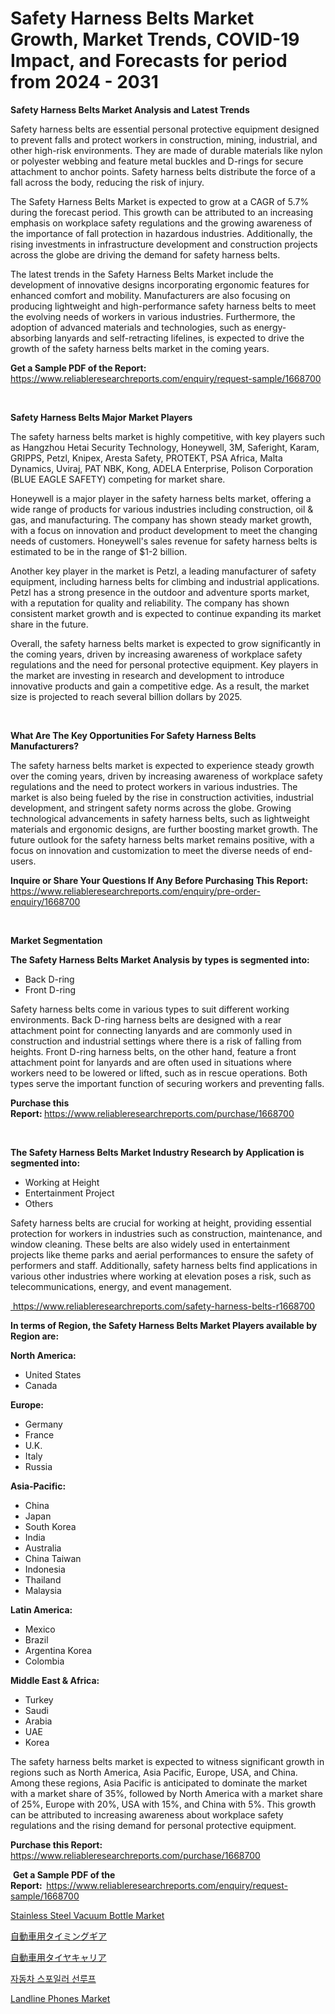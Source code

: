 <p><h1>Safety Harness Belts Market Growth, Market Trends, COVID-19 Impact, and Forecasts for period from 2024 - 2031</h1></p><p><strong>Safety Harness Belts Market Analysis and Latest Trends</strong></p>
<p><p>Safety harness belts are essential personal protective equipment designed to prevent falls and protect workers in construction, mining, industrial, and other high-risk environments. They are made of durable materials like nylon or polyester webbing and feature metal buckles and D-rings for secure attachment to anchor points. Safety harness belts distribute the force of a fall across the body, reducing the risk of injury.</p><p>The Safety Harness Belts Market is expected to grow at a CAGR of 5.7% during the forecast period. This growth can be attributed to an increasing emphasis on workplace safety regulations and the growing awareness of the importance of fall protection in hazardous industries. Additionally, the rising investments in infrastructure development and construction projects across the globe are driving the demand for safety harness belts.</p><p>The latest trends in the Safety Harness Belts Market include the development of innovative designs incorporating ergonomic features for enhanced comfort and mobility. Manufacturers are also focusing on producing lightweight and high-performance safety harness belts to meet the evolving needs of workers in various industries. Furthermore, the adoption of advanced materials and technologies, such as energy-absorbing lanyards and self-retracting lifelines, is expected to drive the growth of the safety harness belts market in the coming years.</p></p>
<p><strong>Get a Sample PDF of the Report:&nbsp;</strong> <a href="https://www.reliableresearchreports.com/enquiry/request-sample/1668700">https://www.reliableresearchreports.com/enquiry/request-sample/1668700</a></p>
<p>&nbsp;</p>
<p><strong>Safety Harness Belts Major Market Players</strong></p>
<p><p>The safety harness belts market is highly competitive, with key players such as Hangzhou Hetai Security Technology, Honeywell, 3M, Saferight, Karam, GRIPPS, Petzl, Knipex, Aresta Safety, PROTEKT, PSA Africa, Malta Dynamics, Uviraj, PAT NBK, Kong, ADELA Enterprise, Polison Corporation (BLUE EAGLE SAFETY) competing for market share.</p><p>Honeywell is a major player in the safety harness belts market, offering a wide range of products for various industries including construction, oil & gas, and manufacturing. The company has shown steady market growth, with a focus on innovation and product development to meet the changing needs of customers. Honeywell's sales revenue for safety harness belts is estimated to be in the range of $1-2 billion.</p><p>Another key player in the market is Petzl, a leading manufacturer of safety equipment, including harness belts for climbing and industrial applications. Petzl has a strong presence in the outdoor and adventure sports market, with a reputation for quality and reliability. The company has shown consistent market growth and is expected to continue expanding its market share in the future.</p><p>Overall, the safety harness belts market is expected to grow significantly in the coming years, driven by increasing awareness of workplace safety regulations and the need for personal protective equipment. Key players in the market are investing in research and development to introduce innovative products and gain a competitive edge. As a result, the market size is projected to reach several billion dollars by 2025.</p></p>
<p>&nbsp;</p>
<p><strong>What Are The Key Opportunities For Safety Harness Belts Manufacturers?</strong></p>
<p><p>The safety harness belts market is expected to experience steady growth over the coming years, driven by increasing awareness of workplace safety regulations and the need to protect workers in various industries. The market is also being fueled by the rise in construction activities, industrial development, and stringent safety norms across the globe. Growing technological advancements in safety harness belts, such as lightweight materials and ergonomic designs, are further boosting market growth. The future outlook for the safety harness belts market remains positive, with a focus on innovation and customization to meet the diverse needs of end-users.</p></p>
<p><strong>Inquire or Share Your Questions If Any Before Purchasing This Report:</strong> <a href="https://www.reliableresearchreports.com/enquiry/pre-order-enquiry/1668700">https://www.reliableresearchreports.com/enquiry/pre-order-enquiry/1668700</a></p>
<p>&nbsp;</p>
<p><strong>Market Segmentation</strong></p>
<p><strong>The Safety Harness Belts Market Analysis by types is segmented into:</strong></p>
<p><ul><li>Back D-ring</li><li>Front D-ring</li></ul></p>
<p><p>Safety harness belts come in various types to suit different working environments. Back D-ring harness belts are designed with a rear attachment point for connecting lanyards and are commonly used in construction and industrial settings where there is a risk of falling from heights. Front D-ring harness belts, on the other hand, feature a front attachment point for lanyards and are often used in situations where workers need to be lowered or lifted, such as in rescue operations. Both types serve the important function of securing workers and preventing falls.</p></p>
<p><strong>Purchase this Report:&nbsp;</strong><a href="https://www.reliableresearchreports.com/purchase/1668700">https://www.reliableresearchreports.com/purchase/1668700</a></p>
<p>&nbsp;</p>
<p><strong>The Safety Harness Belts Market Industry Research by Application is segmented into:</strong></p>
<p><ul><li>Working at Height</li><li>Entertainment Project</li><li>Others</li></ul></p>
<p><p>Safety harness belts are crucial for working at height, providing essential protection for workers in industries such as construction, maintenance, and window cleaning. These belts are also widely used in entertainment projects like theme parks and aerial performances to ensure the safety of performers and staff. Additionally, safety harness belts find applications in various other industries where working at elevation poses a risk, such as telecommunications, energy, and event management.</p></p>
<p><a href="https://www.reliableresearchreports.com/safety-harness-belts-r1668700">&nbsp;https://www.reliableresearchreports.com/safety-harness-belts-r1668700</a></p>
<p><strong>In terms of Region, the Safety Harness Belts Market Players available by Region are:</strong></p>
<p>
    <p> <strong> North America: </strong>
        <ul>
            <li>United States</li>
            <li>Canada</li>
        </ul>
        </p> 
    <p> <strong> Europe: </strong>
        <ul>
            <li>Germany</li>
            <li>France</li>
            <li>U.K.</li>
            <li>Italy</li>
            <li>Russia</li>
        </ul>
        </p> 
    <p> <strong> Asia-Pacific: </strong>
        <ul>
            <li>China</li>
            <li>Japan</li>
            <li>South Korea</li>
            <li>India</li>
            <li>Australia</li>
            <li>China Taiwan</li>
            <li>Indonesia</li>
            <li>Thailand</li>
            <li>Malaysia</li>
        </ul>
        </p> 
    <p> <strong> Latin America: </strong>
        <ul>
            <li>Mexico</li>
            <li>Brazil</li>
            <li>Argentina Korea</li>
            <li>Colombia</li>
        </ul>
        </p> 
    <p> <strong> Middle East & Africa: </strong>
        <ul>
            <li>Turkey</li>
            <li>Saudi</li>
            <li>Arabia</li>
            <li>UAE</li>
            <li>Korea</li>
        </ul>
    </p>
    </p>
<p><p>The safety harness belts market is expected to witness significant growth in regions such as North America, Asia Pacific, Europe, USA, and China. Among these regions, Asia Pacific is anticipated to dominate the market with a market share of 35%, followed by North America with a market share of 25%, Europe with 20%, USA with 15%, and China with 5%. This growth can be attributed to increasing awareness about workplace safety regulations and the rising demand for personal protective equipment.</p></p>
<p><strong>Purchase this Report: </strong><a href="https://www.reliableresearchreports.com/purchase/1668700">https://www.reliableresearchreports.com/purchase/1668700</a></p>
<p>&nbsp;<strong>Get a Sample PDF of the Report:&nbsp;&nbsp;</strong><a href="https://www.reliableresearchreports.com/enquiry/request-sample/1668700">https://www.reliableresearchreports.com/enquiry/request-sample/1668700</a></p>
<p><strong></strong></p>
<p><p><a href="https://github.com/Chiragrp22/Market-Research-Report-List-5/blob/main/stainless-steel-vacuum-bottle-market.md">Stainless Steel Vacuum Bottle Market</a></p><p><a href="https://github.com/vtbvgl20191192/Market-Research-Report-List-2/blob/main/6818649140539.md">自動車用タイミングギア</a></p><p><a href="https://github.com/laurenreichert/Market-Research-Report-List-2/blob/main/9604736140540.md">自動車用タイヤキャリア</a></p><p><a href="https://github.com/jimahmed0511/Market-Research-Report-List-1/blob/main/1756042148423.md">자동차 스포일러 선루프</a></p><p><a href="https://github.com/nandosuryapratama/Market-Research-Report-List-1/blob/main/landline-phones-market.md">Landline Phones Market</a></p></p>